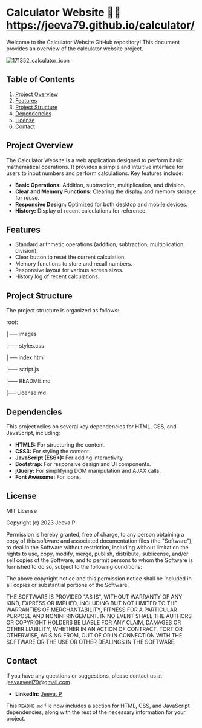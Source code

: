 # Calculator Website 🐱‍🏍   https://jeeva79.github.io/calculator/

Welcome to the Calculator Website GitHub repository! This document provides an overview of the calculator website project.

![171352_calculator_icon](https://github.com/jeeva79/calculator/assets/125794481/f440e39c-1a79-455a-99c1-deac36677b9e)

## Table of Contents
1. [Project Overview](#project-overview)
2. [Features](#features)
3. [Project Structure](#project-structure)
4. [Dependencies](#dependencies)
5. [License](#license)
6. [Contact](#contact)

## Project Overview

The Calculator Website is a web application designed to perform basic mathematical operations. It provides a simple and intuitive interface for users to input numbers and perform calculations. Key features include:

- **Basic Operations:** Addition, subtraction, multiplication, and division.
- **Clear and Memory Functions:** Clearing the display and memory storage for reuse.
- **Responsive Design:** Optimized for both desktop and mobile devices.
- **History:** Display of recent calculations for reference.

## Features

- Standard arithmetic operations (addition, subtraction, multiplication, division).
- Clear button to reset the current calculation.
- Memory functions to store and recall numbers.
- Responsive layout for various screen sizes.
- History log of recent calculations.


## Project Structure
The project structure is organized as follows:

root:

│── images

├── styles.css

│── index.html

├── script.js

├── README.md

|── License.md 


## Dependencies

This project relies on several key dependencies for HTML, CSS, and JavaScript, including:

- **HTML5:** For structuring the content.
- **CSS3:** For styling the content.
- **JavaScript (ES6+):** For adding interactivity.
- **Bootstrap:** For responsive design and UI components.
- **jQuery:** For simplifying DOM manipulation and AJAX calls.
- **Font Awesome:** For icons.

## License

MIT License

Copyright (c) 2023 Jeeva.P

Permission is hereby granted, free of charge, to any person obtaining a copy
of this software and associated documentation files (the "Software"), to deal
in the Software without restriction, including without limitation the rights
to use, copy, modify, merge, publish, distribute, sublicense, and/or sell
copies of the Software, and to permit persons to whom the Software is
furnished to do so, subject to the following conditions:

The above copyright notice and this permission notice shall be included in all
copies or substantial portions of the Software.

THE SOFTWARE IS PROVIDED "AS IS", WITHOUT WARRANTY OF ANY KIND, EXPRESS OR
IMPLIED, INCLUDING BUT NOT LIMITED TO THE WARRANTIES OF MERCHANTABILITY,
FITNESS FOR A PARTICULAR PURPOSE AND NONINFRINGEMENT. IN NO EVENT SHALL THE
AUTHORS OR COPYRIGHT HOLDERS BE LIABLE FOR ANY CLAIM, DAMAGES OR OTHER
LIABILITY, WHETHER IN AN ACTION OF CONTRACT, TORT OR OTHERWISE, ARISING FROM,
OUT OF OR IN CONNECTION WITH THE SOFTWARE OR THE USE OR OTHER DEALINGS IN THE
SOFTWARE.

## Contact

If you have any questions or suggestions, please contact us at jeevaaveej79@gmail.com
- **LinkedIn:** [Jeeva. P](https://www.linkedin.com/in/jeeva-p-637323230)
  
This `README.md` file now includes a section for HTML, CSS, and JavaScript dependencies, along with the rest of the necessary information for your project.

